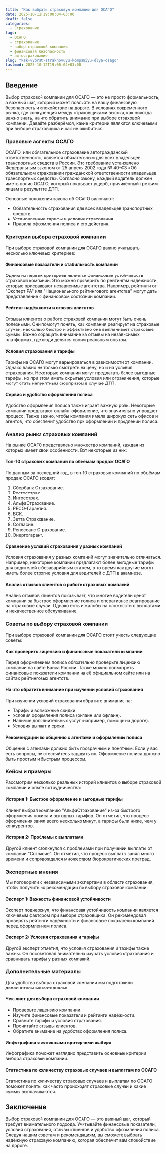 ```yaml
---
title: "Как выбрать страховую компанию для ОСАГО"
date: 2025-10-12T19:00:04+03:00
draft: false
categories:
  - Страхование
tags:
  - ОСАГО
  - страхование
  - выбор страховой компании
  - финансовая безопасность
  - автострахование
slug: "kak-vybrat-strakhovuyu-kompaniyu-dlya-osago"
lastmod: 2025-10-12T19:00:04+03:00
---
```




## Введение

Выбор страховой компании для ОСАГО — это не просто формальность, а важный шаг, который может повлиять на вашу финансовую безопасность и спокойствие на дороге. В условиях современного рынка, где конкуренция между страховщиками высока, как никогда важно знать, на что обратить внимание при выборе страховой компании. Давайте разберёмся, какие критерии являются ключевыми при выборе страховщика и как не ошибиться.

### Правовые аспекты ОСАГО

ОСАГО, или обязательное страхование автогражданской ответственности, является обязательным для всех владельцев транспортных средств в России. Это требование установлено Федеральным законом от 25 апреля 2002 года № 40-ФЗ «Об обязательном страховании гражданской ответственности владельцев транспортных средств». Согласно закону, каждый водитель должен иметь полис ОСАГО, который покрывает ущерб, причинённый третьим лицам в результате ДТП.

Основные положения закона об ОСАГО включают:

- Обязательность страхования для всех владельцев транспортных средств.
- Установленные тарифы и условия страхования.
- Правила оформления полиса и его действия.

### Критерии выбора страховой компании

При выборе страховой компании для ОСАГО важно учитывать несколько ключевых критериев:

#### Финансовые показатели и стабильность компании

Одним из первых критериев является финансовая устойчивость страховой компании. Это можно проверить по рейтингам надёжности, которые присваивают независимые агентства. Например, рейтинги от "Эксперт РА" или "Национального рейтингового агентства" могут дать представление о финансовом состоянии компании.

#### Рейтинг надёжности и отзывы клиентов

Отзывы клиентов о работе страховой компании могут быть очень полезными. Они помогут понять, как компания реагирует на страховые случаи, насколько быстро и эффективно она выплачивает страховые суммы. Важно обращать внимание на отзывы на независимых платформах, где люди делятся своим реальным опытом.

#### Условия страхования и тарифы

Тарифы на ОСАГО могут варьироваться в зависимости от компании. Однако важно не только смотреть на цену, но и на условия страхования. Некоторые компании могут предлагать более выгодные тарифы, но при этом иметь скрытые условия или ограничения, которые могут стать неприятным сюрпризом в случае ДТП.

#### Сервис и удобство оформления полиса

Удобство оформления полиса также играет важную роль. Некоторые компании предлагают онлайн-оформление, что значительно упрощает процесс. Также важно, чтобы компания имела широкую сеть офисов и агентов, что обеспечит удобство при оформлении и продлении полиса.

### Анализ рынка страховых компаний

На рынке ОСАГО представлено множество компаний, каждая из которых имеет свои особенности. Вот некоторые из них:

#### Топ-10 страховых компаний по объёмам продаж ОСАГО

По данным за последний год, в топ-10 страховых компаний по объёмам продаж ОСАГО входят:

1. Сбербанк Страхование.
2. Росгосстрах.
3. Ингосстрах.
4. АльфаСтрахование.
5. РЕСО-Гарантия.
6. ВСК.
7. Зетта Страхование.
8. Согласие.
9. Ренессанс Страхование.
10. Энергогарант.

#### Сравнение условий страхования у разных компаний

Условия страхования у разных компаний могут значительно отличаться. Например, некоторые компании предлагают более выгодные тарифы для водителей с безаварийным стажем, в то время как другие могут иметь более строгие условия для водителей с ДТП в анамнезе.

#### Анализ отзывов клиентов о работе страховых компаний

Анализ отзывов клиентов показывает, что многие водители ценят компании за быстрое оформление полиса и оперативное реагирование на страховые случаи. Однако есть и жалобы на сложности с выплатами и некачественное обслуживание.

### Советы по выбору страховой компании

При выборе страховой компании для ОСАГО стоит учесть следующие советы:

#### Как проверить лицензию и финансовые показатели компании

Перед оформлением полиса обязательно проверьте лицензию компании на сайте Банка России. Также можно посмотреть финансовые показатели компании на её официальном сайте или на сайтах рейтинговых агентств.

#### На что обратить внимание при изучении условий страхования

При изучении условий страхования обратите внимание на:

- Тарифы и возможные скидки.
- Условия оформления полиса (онлайн или офлайн).
- Наличие дополнительных услуг (например, помощь на дороге).
- Условия выплат и сроки.

#### Рекомендации по общению с агентами и оформлению полиса

Общение с агентами должно быть прозрачным и понятным. Если у вас есть вопросы, не стесняйтесь задавать их. Оформление полиса должно быть простым и быстрым процессом.

### Кейсы и примеры

Рассмотрим несколько реальных историй клиентов о выборе страховой компании и опыте сотрудничества:

#### История 1: Быстрое оформление и выгодные тарифы

Клиент выбрал компанию "АльфаСтрахование" из-за быстрого оформления полиса и выгодных тарифов. Он отметил, что процесс оформления занял всего несколько минут, а тарифы были ниже, чем у конкурентов.

#### История 2: Проблемы с выплатами

Другой клиент столкнулся с проблемами при получении выплаты от компании "Согласие". Он отметил, что процесс выплаты занял много времени и сопровождался множеством бюрократических преград.

### Экспертные мнения

Мы поговорили с независимыми экспертами в области страхования, чтобы получить их рекомендации по выбору страховой компании:

#### Эксперт 1: Важность финансовой устойчивости

Эксперт подчеркнул, что финансовая устойчивость компании является ключевым фактором при выборе страховщика. Он рекомендовал проверять рейтинги надёжности и финансовые показатели компаний перед оформлением полиса.

#### Эксперт 2: Условия страхования и тарифы

Другой эксперт отметил, что условия страхования и тарифы также важны. Он посоветовал внимательно изучать условия страхования и сравнивать тарифы у разных компаний.

### Дополнительные материалы

Для удобства выбора страховой компании мы подготовили дополнительные материалы:

#### Чек-лист для выбора страховой компании

- Проверьте лицензию компании.
- Изучите финансовые показатели и рейтинги надёжности.
- Сравните тарифы и условия страхования.
- Прочитайте отзывы клиентов.
- Обратите внимание на удобство оформления полиса.

#### Инфографика с основными критериями выбора

Инфографика поможет наглядно представить основные критерии выбора страховой компании.

#### Статистика по количеству страховых случаев и выплатам по ОСАГО

Статистика по количеству страховых случаев и выплатам по ОСАГО поможет понять, как часто происходят страховые случаи и какие суммы выплачиваются.

## Заключение

Выбор страховой компании для ОСАГО — это важный шаг, который требует внимательного подхода. Учитывайте финансовые показатели, условия страхования, отзывы клиентов и удобство оформления полиса. Следуя нашим советам и рекомендациям, вы сможете выбрать надёжную страховую компанию, которая обеспечит вам спокойствие на дороге.

